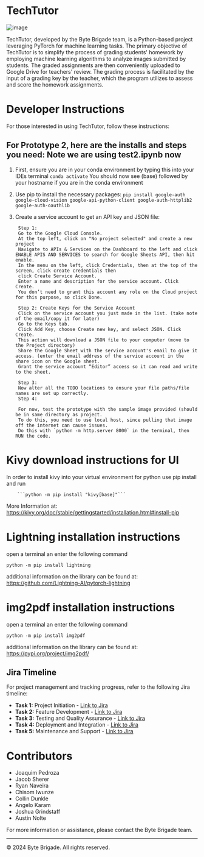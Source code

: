 # TechTutor

![image](https://github.com/Very-Bad-Goose/Senior-Project/assets/71528875/bbd8112f-7414-4646-b828-abc9ef22a103)

TechTutor, developed by the Byte Brigade team, is a Python-based project leveraging PyTorch for machine learning tasks. The primary objective of TechTutor is to simplify the process of grading students' homework by employing machine learning algorithms to analyze images submitted by students. The graded assignments are then conveniently uploaded to Google Drive for teachers' review. The grading process is facilitated by the input of a grading key by the teacher, which the program utilizes to assess and score the homework assignments.


# Developer Instructions

For those interested in using TechTutor, follow these instructions:

## For Prototype 2, here are the installs and steps you need: Note we are using test2.ipynb now
1. First, ensure you are in your conda environment by typing this into your IDEs terminal
        `conda activate`
   You should now see (base) followed by your hostname if you are in the conda environment
2. Use pip to install the necessary packages:
        `pip install google-auth google-cloud-vision google-api-python-client google-auth-httplib2 google-auth-oauthlib`
3. Create a service account to get an API key and JSON file:

        Step 1:
        Go to the Google Cloud Console.
        At the top left, click on "No project selected" and create a new project
        Navigate to APIs & Services on the Dashboard to the left and click ENABLE APIS AND SERVICES to search for Google Sheets API, then hit enable.
        In the menu on the left, click Credentials, then at the top of the screen, click create credentials then
        click Create Service Account.
        Enter a name and description for the service account. Click Create.
        You don’t need to grant this account any role on the Cloud project for this purpose, so click Done.

        Step 2: Create Keys for the Service Account
        Click on the service account you just made in the list. (take note of the email/copy it for later)
        Go to the Keys tab.
        Click Add Key, choose Create new key, and select JSON. Click Create.
        This action will download a JSON file to your computer (move to the Project directory)
        Share the Google Sheet with the service account's email to give it access. (enter the email address of the service account in the share icon on the Google sheet. 
        Grant the service account “Editor” access so it can read and write to the sheet.
   
        Step 3:
        Now alter all the TODO locations to ensure your file paths/file names are set up correctly.
        Step 4:
   
        For now, test the prototype with the sample image provided (should be in same directory as project.
        To do this, you need to use local host, since pulling that image off the internet can cause issues.
        Do this with `python -m http.server 8000` in the terminal, then RUN the code. 

# Kivy download instructions for UI
In order to install kivy into your virtual environment for python use pip install and run

        ```python -m pip install "kivy[base]"```

More Information at: https://kivy.org/doc/stable/gettingstarted/installation.html#install-pip

# Lightning installation instructions
open a terminal an enter the following command

```python -m pip install lightning```

additional information on the library can be found at: https://github.com/Lightning-AI/pytorch-lightning

# img2pdf installation instructions
open a terminal an enter the following command

```python -m pip install img2pdf```

additional information on the library can be found at: https://pypi.org/project/img2pdf/


## Jira Timeline

For project management and tracking progress, refer to the following Jira timeline:

- **Task 1:** Project Initiation - [Link to Jira](#)
- **Task 2:** Feature Development - [Link to Jira](#)
- **Task 3:** Testing and Quality Assurance - [Link to Jira](#)
- **Task 4:** Deployment and Integration - [Link to Jira](#)
- **Task 5:** Maintenance and Support - [Link to Jira](#)

# Contributors

- Joaquim Pedroza
- Jacob Sherer
- Ryan Naveira
- Chisom Iwunze
- Collin Dunkle
- Angelo Karam
- Joshua Grindstaff
- Austin Nolte


For more information or assistance, please contact the Byte Brigade team.

---

© 2024 Byte Brigade. All rights reserved.
